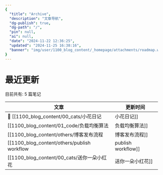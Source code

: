 ```yaml
---
{
  "title": "Archive",
  "description": "文章导航",
  "dg-publish": true,
  "dg-path": "/",
  "pin": null,
  "ai": null,
  "date": "2024-11-22 12:36:25",
  "updated": "2024-11-25 16:38:16",
  "banner": "img/user/1100_blog_content/_homepage/attachments/roadmap.webp"
}
---
```


# 最近更新
目前共有: 5 篇笔记

| 文章 | 更新时间 |
| --- | --- |
| 🎯  [[1100_blog_content/00_cats/小花日记|小花日记]] | 2024/11/15 10:52 |
| [[1100_blog_content/01_code/负载均衡算法|负载均衡算法]] | 2024/11/25 15:01 |
| [[1100_blog_content/others/博客发布流程|博客发布流程]] | 2024/11/21 16:30 |
| [[1100_blog_content/others/publish workflow|publish workflow]] | 2024/11/8 19:00 |
| [[1100_blog_content/00_cats/送你一朵小红花|送你一朵小红花]] | 2024/11/4 16:47 |

